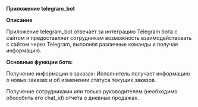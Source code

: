 **Приложение telegram_bot**

**Описание**

Приложение telegram_bot отвечает за интеграцию Telegram бота с сайтом и предоставляет сотрудникам возможность взаимодействовать с сайтом через Telegram, выполняя различные команды и получая информацию.

**Основные функции бота:**

Получение информации о заказах: Исполнитель получает информацию о новых заказах и об изменении статуса текущих заказов.

Получение сотрудниками или только руководителем (необходимо обособить его chat_id) отчета о дневных продажах.
